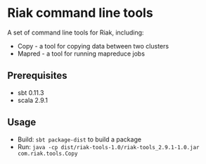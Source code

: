 # Riak command line tools
A set of command line tools for Riak, including:

- Copy - a tool for copying data between two clusters
- Mapred - a tool for running mapreduce jobs

## Prerequisites

* sbt 0.11.3
* scala 2.9.1

## Usage

* Build: `sbt package-dist` to build a package
* Run: `java -cp dist/riak-tools-1.0/riak-tools_2.9.1-1.0.jar com.riak.tools.Copy`
